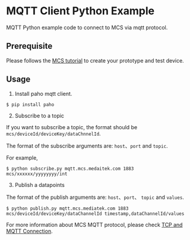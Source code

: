 # MQTT Client Python Example

MQTT Python example code to connect to MCS via mqtt protocol.

## Prerequisite

Please follows the [MCS tutorial](https://mcs.mediatek.com/resources/latest/tutorial/getting_started) to create your prototype and test device.

## Usage

1. Install paho mqtt client.

```
$ pip install paho
```

2. Subscribe to a topic

If you want to subscribe a topic, the format should be `mcs/deviceId/deviceKey/dataChnnelId`.

The format of the subscribe arguments are: `host`、`port` and `topic`.

For example,

```
$ python subscribe.py mqtt.mcs.medaitek.com 1883 mcs/xxxxxx/yyyyyyyy/int
```
3. Publish a datapoints

The format of the publish arguments are: `host`、`port`、 `topic` and `values`.

```
$ python publish.py mqtt.mcs.mediatek.com 1883 mcs/deviceId/deviceKey/dataChannelId timestamp,dataChannelId/values
```

For more information about MCS MQTT protocol, please check [TCP and MQTT Connection](https://mcs.mediatek.com/resources/latest/tutorial/communication_channels).
